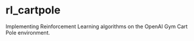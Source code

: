 # rl_cartpole
Implementing Reinforcement Learning algorithms on the OpenAI Gym Cart Pole environment.
